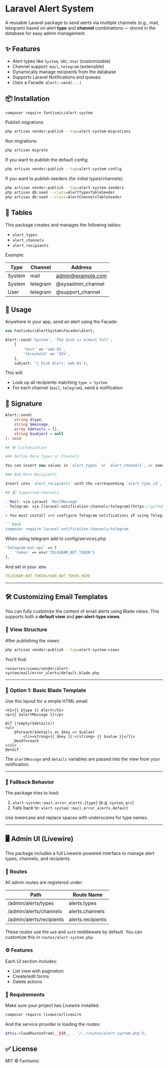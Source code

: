 
# Laravel Alert System

A reusable Laravel package to send alerts via multiple channels (e.g., mail, telegram) based on alert **type** and **channel** combinations — stored in the database for easy admin management.

## ✨ Features

- Alert types like `System`, `GRC`, `User` (customizable)
- Channel support: `mail`, `telegram` (extensible)
- Dynamically manage recipients from the database
- Supports Laravel Notifications and queues
- Uses a Facade: `Alert::send(...)`

## 📦 Installation

```bash
composer require fantismic/alert-system
```

Publish migrations

```bash
php artisan vendor:publish --tag=alert-system-migrations
```

Run migrations:
```bash
php artisan migrate
```

If you want to publish the default config:

```bash
php artisan vendor:publish --tag=alert-system-config
```





If you want to publish seeders (for initial types/channels):

```bash
php artisan vendor:publish --tag=alert-system-seeders
php artisan db:seed --class=AlertTypesTableSeeder
php artisan db:seed --class=AlertChannelsTableSeeder
```

## 📁 Tables

This package creates and manages the following tables:

- `alert_types`
- `alert_channels`
- `alert_recipients`

Example:

| Type    | Channel  | Address               |
|---------|----------|------------------------|
| System  | mail     | admin@example.com     |
| System  | telegram | @sysadmin_channel     |
| User    | telegram | @support_channel      |

## 🚀 Usage

Anywhere in your app, send an alert using the Facade:

```php
use Fantismic\AlertSystem\Facades\Alert;

Alert::send('System', 'The disk is almost full', 
    [
        'host' => 'web-01',
        'threshold' => '95%',
    ], 
    subject: '🚨 Disk Alert: web-01');
```

This will:
- Look up all recipients matching `type = System`
- For each channel (`mail`, `telegram`), send a notification

## 🧠 Signature

```php
Alert::send(
    string $type,
    string $message,
    array $details = [],
    string $subject = null
): void

## 🛠️ Customization

### Define More Types or Channels

You can insert new values in `alert_types` or `alert_channels`, or seed them via admin UI.

### Add More Recipients

Insert into `alert_recipients` with the corresponding `alert_type_id`, `alert_channel_id`, and `address`.

## 📬 Supported Channels

- Mail: via Laravel `MailMessage`
- Telegram: via [laravel-notification-channels/telegram](https://github.com/laravel-notification-channels/telegram)

> You must install and configure Telegram notifications if using Telegram:

```bash
composer require laravel-notification-channels/telegram
```

When using telegram add to config/services.php

```php
'telegram-bot-api' => [
    'token' => env('TELEGRAM_BOT_TOKEN')
],
```

And set in your .env
```yml
TELEGRAM_BOT_TOKEN=YOUR_BOT_TOKEN_HERE
```


---

## 🛠 Customizing Email Templates

You can fully customize the content of email alerts using Blade views. This supports both a **default view** and **per-alert-type views**.

### 📁 View Structure

After publishing the views:

```bash
php artisan vendor:publish --tag=alert-system-views
```

You’ll find:

```plaintext
resources/views/vendor/alert-system/mail/error_alerts/default.blade.php
```

---

### 🧱 Option 1: Basic Blade Template

Use this layout for a simple HTML email:

```blade
<h1>{{ $type }} Alert</h1>
<p>{{ $alertMessage }}</p>

@if (!empty($details))
<ul>
    @foreach($details as $key => $value)
        <li><strong>{{ $key }}:</strong> {{ $value }}</li>
    @endforeach
</ul>
@endif
```

The `alertMessage` and `details` variables are passed into the view from your notification.

---

### 🔁 Fallback Behavior

The package tries to load:

1. `alert-system::mail.error_alerts.{type}` (e.g. `system`, `grc`)
2. Falls back to: `alert-system::mail.error_alerts.default`

Use lowercase and replace spaces with underscores for type names.

---

## 🖥️ Admin UI (Livewire)

This package includes a full Livewire-powered interface to manage alert types, channels, and recipients.

### 📍 Routes

All admin routes are registered under:

| Path                      | Route Name         |
|---------------------------|--------------------|
| /admin/alerts/types       | alerts.types       |
| /admin/alerts/channels    | alerts.channels    |
| /admin/alerts/recipients  | alerts.recipients  |

These routes use the `web` and `auth` middleware by default. You can customize this in `routes/alert-system.php`.

### ⚙️ Features

Each UI section includes:

- List view with pagination
- Create/edit forms
- Delete actions

### 🧩 Requirements

Make sure your project has Livewire installed:

```bash
composer require livewire/livewire
```

And the service provider is loading the routes:

```php
$this->loadRoutesFrom(__DIR__ . '/../routes/alert-system.php');
```

## ✅ License

MIT © Fantismic